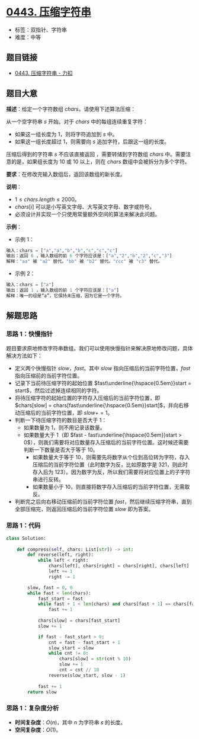 # [0443. 压缩字符串](https://leetcode.cn/problems/string-compression/)

- 标签：双指针、字符串
- 难度：中等

## 题目链接

- [0443. 压缩字符串 - 力扣](https://leetcode.cn/problems/string-compression/)

## 题目大意

**描述**：给定一个字符数组 $chars$。请使用下述算法压缩：

从一个空字符串 $s$ 开始。对于 $chars$ 中的每组连续重复字符：

- 如果这一组长度为 $1$，则将字符追加到 $s$ 中。
- 如果这一组长度超过 $1$，则需要向 $s$ 追加字符，后跟这一组的长度。

压缩后得到的字符串 $s$ 不应该直接返回 ，需要转储到字符数组 $chars$ 中。需要注意的是，如果组长度为 $10$ 或 $10$ 以上，则在 $chars$ 数组中会被拆分为多个字符。

**要求**：在修改完输入数组后，返回该数组的新长度。

**说明**：

- $1 \le chars.length \le 2000$。
- $chars[i]$ 可以是小写英文字母、大写英文字母、数字或符号。
- 必须设计并实现一个只使用常量额外空间的算法来解决此问题。

**示例**：

- 示例 1：

```python
输入：chars = ["a","a","b","b","c","c","c"]
输出：返回 6 ，输入数组的前 6 个字符应该是：["a","2","b","2","c","3"]
解释："aa" 被 "a2" 替代。"bb" 被 "b2" 替代。"ccc" 被 "c3" 替代。
```

- 示例 2：

```python
输入：chars = ["a"]
输出：返回 1 ，输入数组的前 1 个字符应该是：["a"]
解释：唯一的组是“a”，它保持未压缩，因为它是一个字符。
```

## 解题思路

### 思路 1：快慢指针

题目要求原地修改字符串数组。我们可以使用快慢指针来解决原地修改问题，具体解决方法如下：

- 定义两个快慢指针 $slow$，$fast$。其中 $slow$ 指向压缩后的当前字符位置，$fast$ 指向压缩前的当前字符位置。
- 记录下当前待压缩字符的起始位置 $fast\underline{\hspace{0.5em}}start = start$，然后过滤掉连续相同的字符。
- 将待压缩字符的起始位置的字符存入压缩后的当前字符位置，即  $chars[slow] = chars[fast\underline{\hspace{0.5em}}start]$，并向右移动压缩后的当前字符位置，即 $slow += 1$。
- 判断一下待压缩字符的数目是否大于 $1$：
  - 如果数量为 $1$，则不用记录该数量。
  - 如果数量大于 $1$（即 $fast - fast\underline{\hspace{0.5em}}start > 0$），则我们需要将对应数量存入压缩后的当前字符位置。这时候还需要判断一下数量是否大于等于 $10$。
    - 如果数量大于等于 $10$，则需要先将数字从个位到高位转为字符，存入压缩后的当前字符位置（此时数字为反，比如原数字是 $321$，则此时存入后为 $123$）。因为数字为反，所以我们需要将对应位置上的子字符串进行反转。
    - 如果数量小于 $10$，则直接将数字存入压缩后的当前字符位置，无需取反。
- 判断完之后向右移动压缩前的当前字符位置 $fast$，然后继续压缩字符串，直到全部压缩完，则返回压缩后的当前字符位置 $slow$ 即为答案。

### 思路 1：代码

```python
class Solution:
    
    def compress(self, chars: List[str]) -> int:
        def reverse(left, right):
            while left < right:
                chars[left], chars[right] = chars[right], chars[left]
                left += 1
                right -= 1

        slow, fast = 0, 0
        while fast < len(chars):
            fast_start = fast
            while fast + 1 < len(chars) and chars[fast + 1] == chars[fast]:
                fast += 1
            
            chars[slow] = chars[fast_start]
            slow += 1

            if fast - fast_start > 0:
                cnt = fast - fast_start + 1
                slow_start = slow
                while cnt != 0:
                    chars[slow] = str(cnt % 10)
                    slow += 1
                    cnt = cnt // 10
                reverse(slow_start, slow - 1)
            
            fast += 1
        return slow
```

### 思路 1：复杂度分析

- **时间复杂度**：$O(n)$，其中 $n$ 为字符串 $s$ 的长度。
- **空间复杂度**：$O(1)$。
